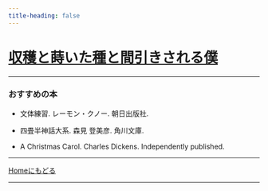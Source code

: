 ```yaml
---
title-heading: false
---
```

<!-- Global site tag (gtag.js) - Google Analytics -->
<script async src="https://www.googletagmanager.com/gtag/js?id=UA-212193483-1"></script>
<script>
  window.dataLayer = window.dataLayer || [];
  function gtag(){dataLayer.push(arguments);}
  gtag('js', new Date());

  gtag('config', 'UA-212193483-1');
</script>


# [収穫と蒔いた種と間引きされる僕](https://koutya0akari.github.io/)

---

### おすすめの本

- 文体練習. レーモン・クノー. 朝日出版社. <br />

- 四畳半神話大系. 森見 登美彦. 角川文庫. <br />

- A Christmas Carol. Charles Dickens. Independently published. <br />

---

[Homeにもどる](https://koutya0akari.github.io/)

---